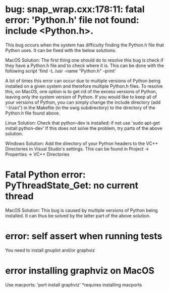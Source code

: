 # bug: snap_wrap.cxx:178:11: fatal error: 'Python.h' file not found: include <Python.h>.
This bug occurs when the system has difficulty finding the Python.h file that Python uses. It can be fixed with the below solutions.

MacOS Solution:
The first thing one should do to resolve this bug is check if they have a Python.h file and to check where it is. This can be done with the following script 'find -L /usr -name "Python.h" -print' 

A lot of times this error can occur due to multiple versions of Python being installed on a given system and therefore multiple Python.h files. To resolve this, on MacOS, one option is to get rid of the excess versions of Python, leaving only the system version of Python. If you would like to keep all of your versions of Python, you can simply change the include directory (add '-I/usr/<insert where your Python.h file is>') in the Makefile (in the swig subdirectory) to the directory of the Python.h file found above. 

Linux Solution:
Check that python-dev is installed: if not use 'sudo apt-get install python-dev' If this does not solve the problem, try parts of the above solution.

Windows Solution:
Add the directory of your Python headers to the VC++ Directories in Visual Studio's settings. This can be found in Project -> Properties -> VC++ Directories

# Fatal Python error: PyThreadState_Get: no current thread
MacOS Solution:
This bug is caused by multiple versions of Python being installed. It can thus be solved by the latter part of the above solution.

# error: self assert when running tests
You need to install gnuplot and/or graphviz

# error installing graphviz on MacOS
Use macports: 'port install graphviz' *requires installing macports


